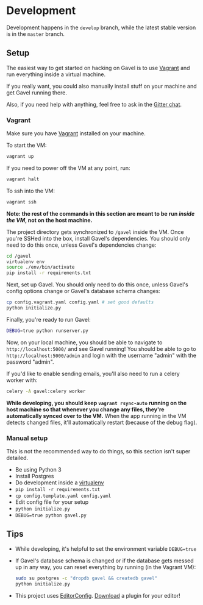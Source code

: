 # Development

Development happens in the `develop` branch, while the latest stable version is
in the `master` branch.

## Setup

The easiest way to get started on hacking on Gavel is to use [Vagrant][vagrant]
and run everything inside a virtual machine.

If you really want, you could also manually install stuff on your machine and
get Gavel running there.

Also, if you need help with anything, feel free to ask in the [Gitter
chat][gitter].

### Vagrant

Make sure you have [Vagrant][vagrant] installed on your machine.

To start the VM:

```bash
vagrant up
```

If you need to power off the VM at any point, run:

```bash
vagrant halt
```

To ssh into the VM:

```bash
vagrant ssh
```

**Note: the rest of the commands in this section are meant to be run _inside
the VM_, not on the host machine.**

The project directory gets synchronized to `/gavel` inside the VM. Once you're
SSHed into the box, install Gavel's dependencies. You should only need to do
this once, unless Gavel's dependencies change:

```bash
cd /gavel
virtualenv env
source ./env/bin/activate
pip install -r requirements.txt
```

Next, set up Gavel. You should only need to do this once, unless Gavel's config
options change or Gavel's database schema changes:

```bash
cp config.vagrant.yaml config.yaml # set good defaults
python initialize.py
```

Finally, you're ready to run Gavel:

```bash
DEBUG=true python runserver.py
```

Now, on your local machine, you should be able to navigate to
`http://localhost:5000/` and see Gavel running! You should be able to go to
`http://localhost:5000/admin` and login with the username "admin" with the
password "admin".

If you'd like to enable sending emails, you'll also need to run a celery worker
with: 

```bash
celery -A gavel:celery worker
```

**While developing, you should keep `vagrant rsync-auto` running on the host
machine so that whenever you change any files, they're automatically synced
over to the VM.** When the app running in the VM detects changed files, it'll
automatically restart (because of the debug flag).

### Manual setup

This is not the recommended way to do things, so this section isn't super
detailed.

* Be using Python 3
* Install Postgres
* Do development inside a [virtualenv][virtualenv]
* `pip install -r requirements.txt`
* `cp config.template.yaml config.yaml`
* Edit config file for your setup
* `python initialize.py`
* `DEBUG=true python gavel.py`

## Tips

* While developing, it's helpful to set the environment variable `DEBUG=true`

* If Gavel's database schema is changed or if the database gets messed up in
  any way, you can reset everything by running (in the Vagrant VM):

    ```bash
    sudo su postgres -c "dropdb gavel && createdb gavel"
    python initialize.py
    ```

* This project uses [EditorConfig][editorconfig].
  [Download][editorconfig-download] a plugin for your editor!

[gitter]: https://gitter.im/anishathalye/gavel
[vagrant]: https://www.vagrantup.com/
[virtualenv]: https://virtualenv.pypa.io/en/stable/
[editorconfig]: http://editorconfig.org/
[editorconfig-download]: http://editorconfig.org/#download
